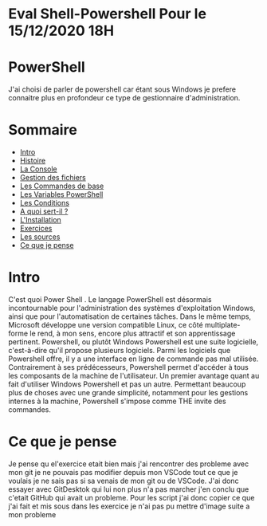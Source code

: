 # Eval Shell-Powershell  Pour le 15/12/2020 18H

# PowerShell
J'ai choisi de parler de powershell car étant sous Windows je prefere connaitre plus en profondeur ce type de gestionnaire d'administration.

# Sommaire
- [Intro](https://github.com/Malo44490/Shell-Powershell/blob/main/README.md#intro)
- [Histoire](https://github.com/Malo44490/Shell-Powershell/blob/main/Histoire.md)
- [La Console](https://github.com/Malo44490/Shell-Powershell/blob/main/La%20console.md)
- [Gestion des fichiers](https://github.com/Malo44490/Shell-Powershell/blob/main/Gestion%20des%20fichier.md)
- [Les Commandes de base](https://github.com/Malo44490/Shell-Powershell/blob/main/Les%20commandes%20de%20bases.md)
- [Les Variables PowerShell](https://github.com/Malo44490/Shell-Powershell/blob/main/Les%20variables%20Powershell.md)
- [Les Conditions](https://github.com/Malo44490/Shell-Powershell/blob/main/Les%20conditions.md)
- [A quoi sert-il ?](https://github.com/Malo44490/Powershell/blob/main/Cours/A%20quoi%20sert%20t-il%20.md)
- [L'Installation](https://github.com/Malo44490/Shell-Powershell/blob/main/L'instalations.md)
- [Exercices](https://github.com/Malo44490/Shell-Powershell/blob/main/Exercices.md)
- [Les sources](https://github.com/Malo44490/Shell-Powershell/blob/main/Sources.md)
- [Ce que je pense](https://github.com/Malo44490/Shell-Powershell#ce-que-je-pense)

# Intro
C'est quoi Power Shell . Le langage PowerShell est désormais incontournable pour l'administration des systèmes d'exploitation Windows, ainsi que pour l'automatisation de certaines tâches. Dans le même temps, Microsoft développe une version compatible Linux, ce côté multiplate-forme le rend, à mon sens, encore plus attractif et son apprentissage pertinent. Powershell, ou plutôt Windows Powershell est une suite logicielle, c'est-à-dire qu'il propose plusieurs logiciels. Parmi les logiciels que Powershell offre, il y a une interface en ligne de commande pas mal utilisée. Contrairement à ses prédécesseurs, Powershell permet d'accéder à tous les composants de la machine de l'utilisateur. Un premier avantage quant au fait d'utiliser Windows Powershell et pas un autre. Permettant beaucoup plus de choses avec une grande simplicité, notamment pour les gestions internes à la machine, Powershell s'impose comme THE invite des commandes.

# Ce que je pense
Je pense qu el'exercice etait bien mais j'ai rencontrer des probleme avec mon git je ne pouvais pas modifier depuis mon VSCode tout ce que je voulais je ne sais pas si sa venais de mon git ou de VSCode. J'ai donc essayer avec GitDesktok qui lui non plus n'a pas marcher j'en conclu que c'etait GitHub qui avait un probleme. Pour les script j'ai donc copier ce que j'ai fait et mis sous dans les exercice je n'ai pas pu mettre d'image suite a mon probleme 

